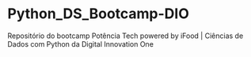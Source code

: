 # Python_DS_Bootcamp-DIO

Repositório do bootcamp Potência Tech powered by iFood | Ciências de Dados com Python da Digital Innovation One
